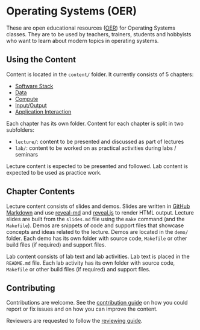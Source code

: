 # Operating Systems (OER)

These are open educational resources ([OER](https://en.wikipedia.org/wiki/Open_educational_resources)) for Operating Systems classes.
They are to be used by teachers, trainers, students and hobbyists who want to learn about modern topics in operating systems.

## Using the Content

Content is located in the `content/` folder.
It currently consists of 5 chapters:

* [Software Stack](content/chapters/software-stack/)
* [Data](content/chapters/data/)
* [Compute](content/chapters/compute/)
* [Input/Output](content/chapters/io/)
* [Application Interaction](content/chapters/app-interact/)

Each chapter has its own folder.
Content for each chapter is split in two subfolders:
* `lecture/`: content to be presented and discussed as part of lectures
* `lab/`: content to be worked on as practical activities during labs / seminars

Lecture content is expected to be presented and followed.
Lab content is expected to be used as practice work.

## Chapter Contents

Lecture content consists of slides and demos.
Slides are written in [GitHub Markdown](https://guides.github.com/features/mastering-markdown/) and use [reveal-md](https://github.com/webpro/reveal-md) and [reveal.js](https://revealjs.com/) to render HTML output.
Lecture slides are built from the `slides.md` file using the `make` command (and the `Makefile`).
Demos are snippets of code and support files that showcase concepts and ideas related to the lecture.
Demos are located in the `demo/` folder.
Each demo has its own folder with source code, `Makefile` or other build files (if required) and support files.

Lab content consists of lab text and lab activities.
Lab text is placed in the `README.md` file.
Each lab activity has its own folder with source code, `Makefile` or other build files (if required) and support files.

## Contributing

Contributions are welcome.
See the [contribution guide](CONTRIBUTING.md) on how you could report or fix issues and on how you can improve the content.

Reviewers are requested to follow the [reviewing guide](REVIEWING.md).
